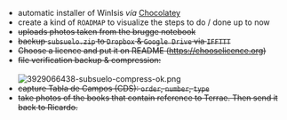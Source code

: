* automatic installer of WinIsis _vía_ [Chocolatey](https://chocolatey.org/)
* create a kind of `ROADMAP` to visualize the steps to do / done up to now
* ~~uploads photos taken from the brugge notebook~~
* ~~backup `subsuelo.zip` to `Dropbox` & `Google Drive` via `IFFTTT`~~
* ~~Choose a licence and put it on README (https://chooselicence.org)~~
* ~~file verification backup & compression:~~
<BR></BR>
	![3929066438-subsuelo-compress-ok.png](https://bitbucket.org/repo/EBnakg/images/1962475127-3929066438-subsuelo-compress-ok.png)
* ~~capture Tabla de Campos (CDS): `order`, `number`, `type`~~
* ~~take photos of the books that contain reference to Terrae. Then send it back to Ricardo.~~

